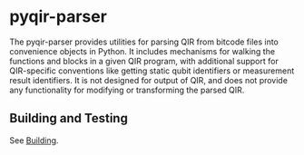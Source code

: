 # pyqir-parser

The pyqir-parser provides utilities for parsing QIR from bitcode files into convenience objects in Python.
It includes mechanisms for walking the functions and blocks in a given QIR program, with additional support for
QIR-specific conventions like getting static qubit identifiers or measurement result identifiers. It is not designed
for output of QIR, and does not provide any functionality for modifying or transforming the parsed QIR.

## Building and Testing

See [Building](https://qir-alliance.github.io/pyqir/development-guide/building.html).
